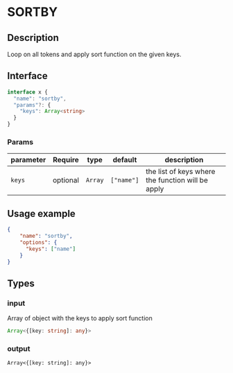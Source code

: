 # SORTBY

## Description

Loop on all tokens and apply sort function on the given keys.

## Interface 

```ts
interface x {
  "name": "sortby",
  "params"?: {
    "keys": Array<string>
  }
}
```

### Params
| parameter | Require    | type      | default    | description                                       |
| --------- | ---------- | --------- | ---------- | ------------------------------------------------- |
| `keys`    | optional   | `Array`   | `["name"]` | the list of keys where the function will be apply |

## Usage example 

```json
{
    "name": "sortby",
    "options": {
      "keys": ["name"]
    }
}
```

## Types

### input

Array of object with the keys to apply sort function

```ts
Array<{[key: string]: any}>
```

### output
```
Array<{[key: string]: any}>
```
